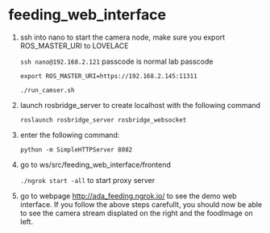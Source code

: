 # feeding_web_interface

1. ssh into nano to start the camera node, make sure you export ROS_MASTER_URI to LOVELACE

    ```ssh nano@192.168.2.121``` passcode is normal lab passcode
    
    ```export ROS_MASTER_URI=https://192.168.2.145:11311```
    
    ```./run_camser.sh```
2. launch rosbridge_server to create localhost with the following command

    ```roslaunch rosbridge_server rosbridge_websocket```
    
3. enter the following command:

    ```python -m SimpleHTTPServer 8082```
    
4. go to ws/src/feeding_web_interface/frontend

    ```./ngrok start -all``` to start proxy server
    
5. go to webpage http://ada_feeding.ngrok.io/ to see the demo web interface. If you follow the above steps carefullt, you should now be able to see the camera stream displated on the right and the foodImage on left.
